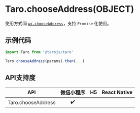 # Taro.chooseAddress(OBJECT)

使用方式同 [`wx.chooseAddress`](https://developers.weixin.qq.com/miniprogram/dev/api/wx.chooseAddress.html)，支持 `Promise` 化使用。

## 示例代码

```jsx
import Taro from '@tarojs/taro'

Taro.chooseAddress(params).then(...)
```

## API支持度



|        API         | 微信小程序 |  H5  | React Native |
| :----------------: | :--------: | :--: | :----------: |
| Taro.chooseAddress |     ✔️      |      |              |